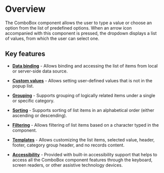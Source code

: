 # Overview

The ComboBox component allows the user to type a value or choose an option from the list of predefined options.
When an arrow icon accompanied with this component is pressed, the dropdown displays a list of values, from which the user can select one.

## Key features

* **[Data binding](https://help.syncfusion.com/aspnetmvc/combobox/databinding)** - Allows binding and accessing the list of items from local or server-side data source.

* **[Custom values](https://help.syncfusion.com/aspnetmvc/combobox/getting-started.html#custom-values)** - Allows setting user-defined values that is not in the popup list.

* **[Grouping](https://help.syncfusion.com/aspnetmvc/combobox/grouping.html)** - Supports grouping of logically related items under a single or specific category.

* **[Sorting](https://help.syncfusion.com/aspnetmvc/combobox/api-comboBox.html#sortorder-sortorder)** - Supports sorting of list items in an alphabetical order (either ascending or descending).

* **[Filtering](https://help.syncfusion.com/aspnetmvc/combobox/filtering.html)** - Allows filtering of list items based on a character typed in the component.

* **[Templates](https://help.syncfusion.com/aspnetmvc/combobox/templates.html)** - Allows customizing the list items, selected value, header, footer, category group header, and no records content.

* **[Accessibility](https://help.syncfusion.com/aspnetmvc/combobox/accessibility.html)** - Provided with built-in accessibility support that helps to access all the ComboBox component features through the keyboard, screen readers, or other assistive technology devices.
